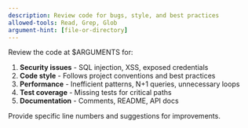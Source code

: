 ```yaml
---
description: Review code for bugs, style, and best practices
allowed-tools: Read, Grep, Glob
argument-hint: [file-or-directory]
---
```


Review the code at $ARGUMENTS for:

1. **Security issues** - SQL injection, XSS, exposed credentials
2. **Code style** - Follows project conventions and best practices
3. **Performance** - Inefficient patterns, N+1 queries, unnecessary loops
4. **Test coverage** - Missing tests for critical paths
5. **Documentation** - Comments, README, API docs

Provide specific line numbers and suggestions for improvements.
